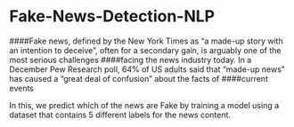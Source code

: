 # Fake-News-Detection-NLP

####Fake news, defined by the New York Times as “a made-up story with an intention to deceive”, often for a secondary gain, is arguably one of the most serious challenges ####facing the news industry today. In a December Pew Research poll, 64% of US adults said that “made-up news” has caused a “great deal of confusion” about the facts of ####current events

In this, we predict which of the news are Fake  by training a model using a dataset that contains 5 different labels for the news content.
